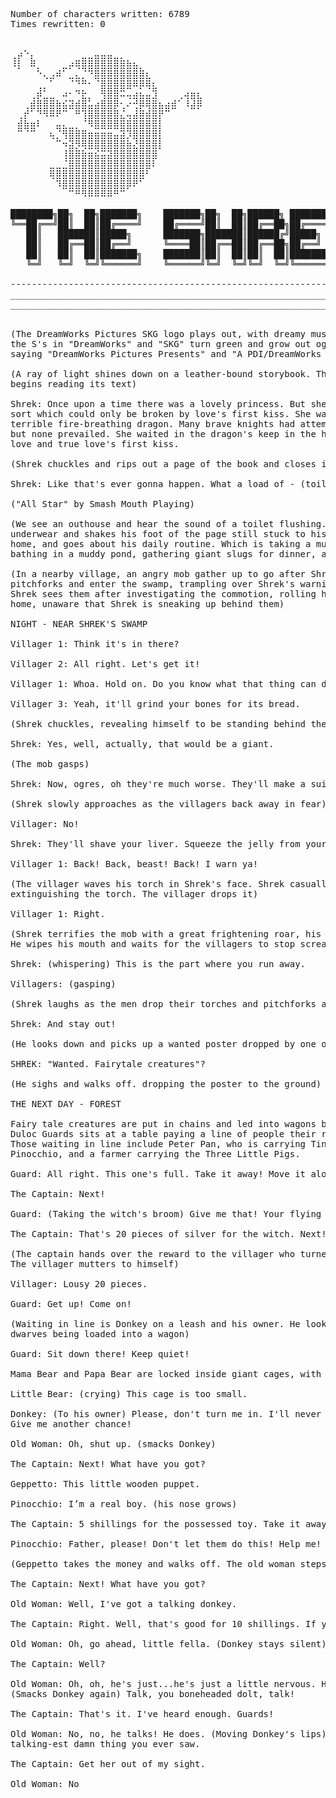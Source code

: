 <pre>Number of characters written: 6789
Times rewritten: 0


⢀⡴⠑⡄⠀⠀⠀⠀⠀⠀⠀⣀⣀⣤⣤⣤⣀⡀⠀⠀⠀⠀⠀⠀⠀⠀⠀⠀⠀⠀ 
⠸⡇⠀⠿⡀⠀⠀⠀⣀⡴⢿⣿⣿⣿⣿⣿⣿⣿⣷⣦⡀⠀⠀⠀⠀⠀⠀⠀⠀⠀ 
⠀⠀⠀⠀⠑⢄⣠⠾⠁⣀⣄⡈⠙⣿⣿⣿⣿⣿⣿⣿⣿⣆⠀⠀⠀⠀⠀⠀⠀⠀ 
⠀⠀⠀⠀⢀⡀⠁⠀⠀⠈⠙⠛⠂⠈⣿⣿⣿⣿⣿⠿⡿⢿⣆⠀⠀⠀⠀⠀⠀⠀ 
⠀⠀⠀⢀⡾⣁⣀⠀⠴⠂⠙⣗⡀⠀⢻⣿⣿⠭⢤⣴⣦⣤⣹⠀⠀⠀⢀⢴⣶⣆ 
⠀⠀⢀⣾⣿⣿⣿⣷⣮⣽⣾⣿⣥⣴⣿⣿⡿⢂⠔⢚⡿⢿⣿⣦⣴⣾⠁⠸⣼⡿ 
⠀⢀⡞⠁⠙⠻⠿⠟⠉⠀⠛⢹⣿⣿⣿⣿⣿⣌⢤⣼⣿⣾⣿⡟⠉⠀⠀⠀⠀⠀ 
⠀⣾⣷⣶⠇⠀⠀⣤⣄⣀⡀⠈⠻⣿⣿⣿⣿⣿⣿⣿⣿⣿⣿⡇⠀⠀⠀⠀⠀⠀ 
⠀⠉⠈⠉⠀⠀⢦⡈⢻⣿⣿⣿⣶⣶⣶⣶⣤⣽⡹⣿⣿⣿⣿⡇⠀⠀⠀⠀⠀⠀ 
⠀⠀⠀⠀⠀⠀⠀⠉⠲⣽⡻⢿⣿⣿⣿⣿⣿⣿⣷⣜⣿⣿⣿⡇⠀⠀⠀⠀⠀⠀ 
⠀⠀⠀⠀⠀⠀⠀⠀⢸⣿⣿⣷⣶⣮⣭⣽⣿⣿⣿⣿⣿⣿⣿⠀⠀⠀⠀⠀⠀⠀ 
⠀⠀⠀⠀⠀⠀⣀⣀⣈⣿⣿⣿⣿⣿⣿⣿⣿⣿⣿⣿⣿⣿⠇⠀⠀⠀⠀⠀⠀⠀ 
⠀⠀⠀⠀⠀⠀⢿⣿⣿⣿⣿⣿⣿⣿⣿⣿⣿⣿⣿⣿⣿⠃⠀⠀⠀⠀⠀⠀⠀⠀ 
⠀⠀⠀⠀⠀⠀⠀⠹⣿⣿⣿⣿⣿⣿⣿⣿⣿⣿⡿⠟⠁⠀⠀⠀⠀⠀⠀⠀⠀⠀ 
⠀⠀⠀⠀⠀⠀⠀⠀⠀⠉⠛⠻⠿⠿⠿⠿⠛⠉

████████╗██╗  ██╗███████╗    ███████╗██╗  ██╗██████╗ ███████╗██╗  ██╗
╚══██╔══╝██║  ██║██╔════╝    ██╔════╝██║  ██║██╔══██╗██╔════╝██║ ██╔╝
   ██║   ███████║█████╗      ███████╗███████║██████╔╝█████╗  █████╔╝ 
   ██║   ██╔══██║██╔══╝      ╚════██║██╔══██║██╔══██╗██╔══╝  ██╔═██╗ 
   ██║   ██║  ██║███████╗    ███████║██║  ██║██║  ██║███████╗██║  ██╗
   ╚═╝   ╚═╝  ╚═╝╚══════╝    ╚══════╝╚═╝  ╚═╝╚═╝  ╚═╝╚══════╝╚═╝  ╚═╝

---------------------------------------------------------------------
_____________________________________________________________________
_____________________________________________________________________


(The DreamWorks Pictures SKG logo plays out, with dreamy music playing underneath. At the end of the logo,
the S's in "DreamWorks" and "SKG" turn green and grow out ogre ears, matching the film's logo. Credits 
saying "DreamWorks Pictures Presents" and "A PDI/DreamWorks Production" appear.)

(A ray of light shines down on a leather-bound storybook. The book opens and a Scottish-accented voice 
begins reading its text)

Shrek: Once upon a time there was a lovely princess. But she had an enchantment upon her of a fearful 
sort which could only be broken by love's first kiss. She was locked away in a castle guarded by a 
terrible fire-breathing dragon. Many brave knights had attempted to free her from this dreadful prison,
but none prevailed. She waited in the dragon's keep in the highest room of the tallest tower. For her true 
love and true love's first kiss.

(Shrek chuckles and rips out a page of the book and closes it. Well, that’s okay!)

Shrek: Like that's ever gonna happen. What a load of - (toilet flushes)

("All Star" by Smash Mouth Playing)

(We see an outhouse and hear the sound of a toilet flushing. Out steps Shrek, an ogre, who tugs at his 
underwear and shakes his foot of the page still stuck to his shoe. He looks lovingly at the swamp he calls 
home, and goes about his daily routine. Which is taking a mud shower, brushing his teeth with bugs, 
bathing in a muddy pond, gathering giant slugs for dinner, and painting a warning sign)

(In a nearby village, an angry mob gather up to go after Shrek. At night they gather their torches and 
pitchforks and enter the swamp, trampling over Shrek's warning signs. It’s fun to use our imagination, 
Shrek sees them after investigating the commotion, rolling his eyes. The villagers stop outside Shrek's 
home, unaware that Shrek is sneaking up behind them)

NIGHT - NEAR SHREK'S SWAMP

Villager 1: Think it's in there?

Villager 2: All right. Let's get it!

Villager 1: Whoa. Hold on. Do you know what that thing can do to you?

Villager 3: Yeah, it'll grind your bones for its bread.

(Shrek chuckles, revealing himself to be standing behind the mob)

Shrek: Yes, well, actually, that would be a giant.

(The mob gasps)

Shrek: Now, ogres, oh they're much worse. They'll make a suit from your freshly peeled skin...

(Shrek slowly approaches as the villagers back away in fear)

Villager: No!

Shrek: They'll shave your liver. Squeeze the jelly from your eyes! Actually, it's quite good on toast.

Villager 1: Back! Back, beast! Back! I warn ya!

(The villager waves his torch in Shrek's face. Shrek casually licks his fingers and pinches the flame, 
extinguishing the torch. The villager drops it)

Villager 1: Right.

(Shrek terrifies the mob with a great frightening roar, his spit extinguishing all the remaining torches. 
He wipes his mouth and waits for the villagers to stop screaming)

Shrek: (whispering) This is the part where you run away.

Villagers: (gasping)

(Shrek laughs as the men drop their torches and pitchforks and run away as fast they can)

Shrek: And stay out!

(He looks down and picks up a wanted poster dropped by one of the villagers. He reads it aloud)

SHREK: "Wanted. Fairytale creatures"?

(He sighs and walks off. dropping the poster to the ground)

THE NEXT DAY - FOREST

Fairy tale creatures are put in chains and led into wagons by Duloc Guards. The Captain of the 
Duloc Guards sits at a table paying a line of people their rewards for turning in the fairytale creatures. 
Those waiting in line include Peter Pan, who is carrying Tinkerbell in a cage, Geppetto who is carrying
Pinocchio, and a farmer carrying the Three Little Pigs.

Guard: All right. This one's full. Take it away! Move it along. Come on! Get up!

The Captain: Next!

Guard: (Taking the witch's broom) Give me that! Your flying days are over. (breaks the broom in half)

The Captain: That's 20 pieces of silver for the witch. Next!

(The captain hands over the reward to the villager who turned the witch in. 
The villager mutters to himself)

Villager: Lousy 20 pieces.

Guard: Get up! Come on!

(Waiting in line is Donkey on a leash and his owner. He looks in horror at the witch and a group of
dwarves being loaded into a wagon)

Guard: Sit down there! Keep quiet!

Mama Bear and Papa Bear are locked inside giant cages, with Little Bear in his own cage

Little Bear: (crying) This cage is too small.

Donkey: (To his owner) Please, don't turn me in. I'll never be stubborn again. I can change. Please!
Give me another chance!

Old Woman: Oh, shut up. (smacks Donkey)

The Captain: Next! What have you got?

Geppetto: This little wooden puppet.

Pinocchio: I’m a real boy. (his nose grows)

The Captain: 5 shillings for the possessed toy. Take it away.

Pinocchio: Father, please! Don't let them do this! Help me!

(Geppetto takes the money and walks off. The old woman steps up to the table)

The Captain: Next! What have you got?

Old Woman: Well, I've got a talking donkey.

The Captain: Right. Well, that's good for 10 shillings. If you can prove it.

Old Woman: Oh, go ahead, little fella. (Donkey stays silent)

The Captain: Well?

Old Woman: Oh, oh, he's just...he's just a little nervous. He's really quite a chatterbox. 
(Smacks Donkey again) Talk, you boneheaded dolt, talk!

The Captain: That's it. I've heard enough. Guards!

Old Woman: No, no, he talks! He does. (Moving Donkey's lips) I can talk. I love to talk. I'm the 
talking-est damn thing you ever saw.

The Captain: Get her out of my sight.

Old Woman: No